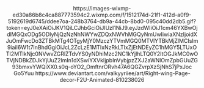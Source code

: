  <div align="center">
 https://images-wixmp-ed30a86b8c4ca887773594c2.wixmp.com/f/1512174d-21f1-412d-a0f9-5192619d6745/ddee7oa-248b3764-db9a-44cb-8bd0-095c40dd2db5.gif?token=eyJ0eXAiOiJKV1QiLCJhbGciOiJIUzI1NiJ9.eyJzdWIiOiJ1cm46YXBwOjdlMGQxODg5ODIyNjQzNzNhNWYwZDQxNWVhMGQyNmUwIiwiaXNzIjoidXJuOmFwcDo3ZTBkMTg4OTgyMjY0MzczYTVmMGQ0MTVlYTBkMjZlMCIsIm9iaiI6W1t7InBhdGgiOiJcL2ZcLzE1MTIxNzRkLTIxZjEtNDEyZC1hMGY5LTUxOTI2MTlkNjc0NVwvZGRlZTdvYS0yNDhiMzc2NC1kYjlhLTQ0Y2ItOGJkMC0wOTVjNDBkZDJkYjUuZ2lmIn1dXSwiYXVkIjpbInVybjpzZXJ2aWNlOmZpbGUuZG93bmxvYWQiXX0.s0q-oYO2_OmftnrORvh47A6QGZvrpXzSjNhS7jPxJoc Go5Yuu https://www.deviantart.com/valkyyriiee/art/Right-wing-Page-decor-F2U-Animated-810238026
